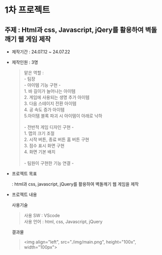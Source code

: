 # 1차 프로젝트

## 주제 : Html과 css, Javascript, jQery를 활용하여 벽돌깨기 웹 게임 제작

* 제작기간 : 24.07.12 ~ 24.07.22

* 제작인원 : 3명 <br>
    > 맡은 역할 : <br>
        \- 팀장 <br>
        \- 아이템 기능 구현 \- <br>
            1. 바 길이가 늘어나는 아이템 <br>
            2. 게임에 사용되는 생명 추가 아이템 <br>
            3. 다음 스테이지 전환 아이템 <br>
            4. 공 속도 증가 아이템 <br>
            5.아이템 블록 파괴 시 아이템이 아래로 낙하 <br><br>
        \- 전반적 게임 디자인 구현 \- <br>
            1. 맵의 크기 조절 <br>
            2. 시작 버튼, 종료 버튼 홈 버튼 구현 <br>
            3. 점수 표시 화면 구현 <br>
            4. 화면 기본 배치 <br><br>
        \- 팀원이 구현한 기능 연결 \- <br>

* 프로젝트 목표

    \: html과 css, javascript, jQuery를 활용하여 벽돌깨기 웹 게임을 제작

* 프로젝트 내용

    사용기술 
    > 사용 SW : VScode <br>
    > 사용 언어 : html, css, Javascript, jQuery

    결과물
    > <img align="left", src="./img/main.png", height="100x", width="100px">